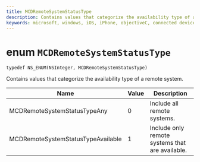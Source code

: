 ```yaml
---
title: MCDRemoteSystemStatusType
description: Contains values that categorize the availability type of a remote system.
keywords: microsoft, windows, iOS, iPhone, objectiveC, connected devices, Project Rome
---
```


# enum `MCDRemoteSystemStatusType`

```
typedef NS_ENUM(NSInteger, MCDRemoteSystemStatusType)
```

Contains values that categorize the availability type of a remote system.

Name  | Value | Description                          
----------|----------------|-
MCDRemoteSystemStatusTypeAny | 0 | Include all remote systems.
MCDRemoteSystemStatusTypeAvailable  | 1 | Include only remote systems that are available. 